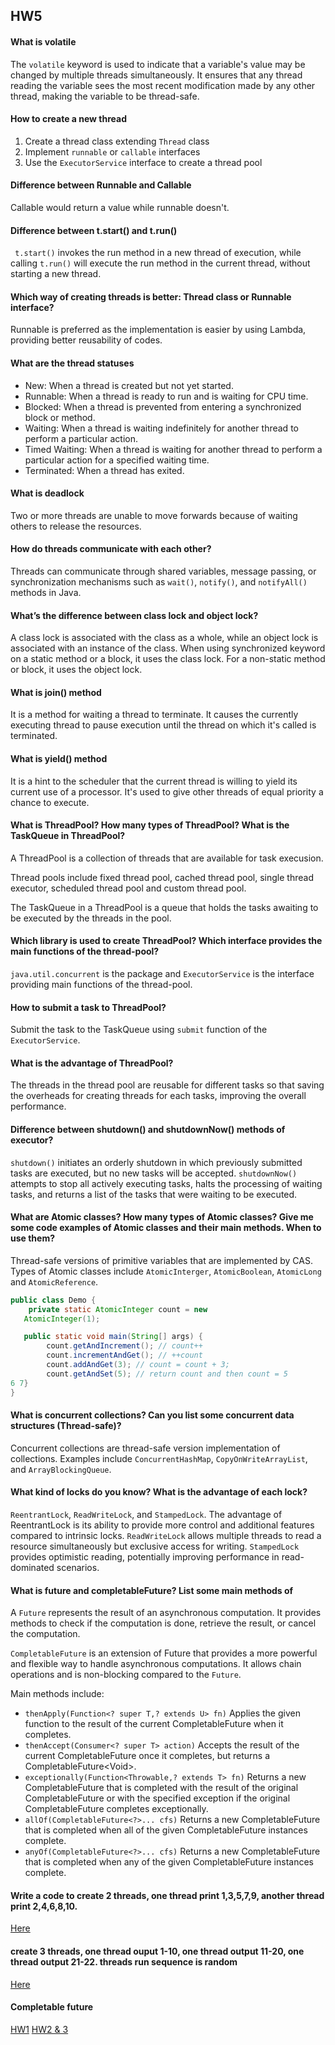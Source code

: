 ## HW5
#### What is volatile
The `volatile` keyword is used to indicate that a variable's value may be changed by multiple threads simultaneously. It ensures that any thread reading the variable sees the most recent modification made by any other thread, making the variable to be thread-safe.

#### How to create a new thread
1. Create a thread class extending `Thread`  class
2. Implement `runnable` or `callable` interfaces
3. Use the `ExecutorService` interface to create a thread pool

####  Difference between Runnable and Callable
Callable would return a value while runnable doesn't.

#### Difference between t.start() and t.run()
` t.start()` invokes the run method in a new thread of execution, while calling `t.run()` will execute the run method in the current thread, without starting a new thread.

#### Which way of creating threads is better: Thread class or Runnable interface?
Runnable is preferred as the implementation is easier by using Lambda, providing better reusability of codes.

#### What are the thread statuses
- New: When a thread is created but not yet started.
- Runnable: When a thread is ready to run and is waiting for CPU time.
- Blocked: When a thread is prevented from entering a synchronized block or method.
- Waiting: When a thread is waiting indefinitely for another thread to perform a particular action.
- Timed Waiting: When a thread is waiting for another thread to perform a particular action for a specified waiting time.
- Terminated: When a thread has exited.

#### What is deadlock
Two or more threads are unable to move forwards because of waiting others to release the resources.

#### How do threads communicate with each other?
Threads can communicate through shared variables, message passing, or synchronization mechanisms such as `wait()`, `notify()`, and `notifyAll()` methods in Java.

#### What’s the difference between class lock and object lock?
A class lock is associated with the class as a whole, while an object lock is associated with an instance of the class. When using synchronized keyword on a static method or a block, it uses the class lock. For a non-static method or block, it uses the object lock.

#### What is join() method
It is a method for waiting a thread to terminate. It causes the currently executing thread to pause execution until the thread on which it's called is terminated.

#### What is yield() method
It is a hint to the scheduler that the current thread is willing to yield its current use of a processor. It's used to give other threads of equal priority a chance to execute.

#### What is ThreadPool? How many types of ThreadPool? What is the TaskQueue in ThreadPool?
A ThreadPool is a collection of threads that are available for task execusion. 

Thread pools include fixed thread pool, cached thread pool, single thread executor, scheduled thread pool and custom thread pool.

The TaskQueue in a ThreadPool is a queue that holds the tasks awaiting to be executed by the threads in the pool.

#### Which library is used to create ThreadPool? Which interface provides the main functions of the thread-pool?
`java.util.concurrent` is the package and `ExecutorService` is the interface providing main functions of the thread-pool.

#### How to submit a task to ThreadPool?
Submit the task to the TaskQueue using `submit` function of the `ExecutorService`.

#### What is the advantage of ThreadPool?
The threads in the thread pool are reusable for different tasks so that saving the overheads for creating threads for each tasks, improving the overall performance. 

#### Difference between shutdown() and shutdownNow() methods of executor?
`shutdown()` initiates an orderly shutdown in which previously submitted tasks are executed, but no new tasks will be accepted. `shutdownNow()` attempts to stop all actively executing tasks, halts the processing of waiting tasks, and returns a list of the tasks that were waiting to be executed.

#### What are Atomic classes? How many types of Atomic classes? Give me some code examples of Atomic classes and their main methods. When to use them?
Thread-safe versions of primitive variables that are implemented by CAS. Types of Atomic classes include `AtomicInterger`, `AtomicBoolean`, `AtomicLong` and `AtomicReference`.
```Java
public class Demo {
    private static AtomicInteger count = new
   AtomicInteger(1);

   public static void main(String[] args) {
        count.getAndIncrement(); // count++
        count.incrementAndGet(); // ++count
        count.addAndGet(3); // count = count + 3;
        count.getAndSet(5); // return count and then count = 5
6 7}
}
```

#### What is concurrent collections? Can you list some concurrent data structures (Thread-safe)?
Concurrent collections are thread-safe version implementation of collections. Examples include `ConcurrentHashMap`, `CopyOnWriteArrayList`, and `ArrayBlockingQueue`. 

#### What kind of locks do you know? What is the advantage of each lock?
`ReentrantLock`, `ReadWriteLock`, and `StampedLock`. The advantage of ReentrantLock is its ability to provide more control and additional features compared to intrinsic locks. `ReadWriteLock` allows multiple threads to read a resource simultaneously but exclusive access for writing. `StampedLock` provides optimistic reading, potentially improving performance in read-dominated scenarios.

#### What is future and completableFuture? List some main methods of 
A `Future` represents the result of an asynchronous computation. It provides methods to check if the computation is done, retrieve the result, or cancel the computation.

`CompletableFuture` is an extension of Future that provides a more powerful and flexible way to handle asynchronous computations. It allows chain operations and is non-blocking compared to the `Future`.

Main methods include:
- `thenApply(Function<? super T,? extends U> fn)`
Applies the given function to the result of the current CompletableFuture when it completes.
- `thenAccept(Consumer<? super T> action)`
Accepts the result of the current CompletableFuture once it completes, but returns a CompletableFuture\<Void\>.
- `exceptionally(Function<Throwable,? extends T> fn)`
Returns a new CompletableFuture that is completed with the result of the original CompletableFuture or with the specified exception if the original CompletableFuture completes exceptionally.
- `allOf(CompletableFuture<?>... cfs)`
Returns a new CompletableFuture that is completed when all of the given CompletableFuture instances complete.
- `anyOf(CompletableFuture<?>... cfs)`
Returns a new CompletableFuture that is completed when any of the given CompletableFuture instances complete.

#### Write a code to create 2 threads, one thread print 1,3,5,7,9, another thread print 2,4,6,8,10.
[Here](../MavenProject/project/src/main/java/multithreading/ThreadsPrinting1.java)

#### create 3 threads, one thread ouput 1-10, one thread output 11-20, one thread output 21-22. threads run sequence is random
[Here](../MavenProject/project/src/main/java/multithreading/ThreadsPrinting2.java)

#### Completable future
[HW1](../MavenProject/project/src/main/java/CompletableFuture/HW1.java)
[HW2 & 3](../MavenProject/project/src/main/java/CompletableFuture/HW2.java)